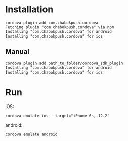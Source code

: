 # Installation

```
cordova plugin add com.chabokpush.cordova
Fetching plugin "com.chabokpush.cordova" via npm
Installing "com.chabokpush.cordova" for android
Installing "com.chabokpush.cordova" for ios
```

## Manual

```
cordova plugin add path_to_folder/cordova_sdk_plugin
Installing "com.chabokpush.cordova" for android
Installing "com.chabokpush.cordova" for ios
```

# Run

iOS:

```
cordova emulate ios --target="iPhone-6s, 12.2"
```

android:

```
cordova emulate android
```